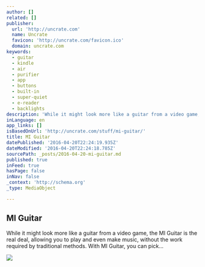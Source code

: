 ```yaml
---
author: []
related: []
publisher:
  url: 'http://uncrate.com'
  name: Uncrate
  favicon: 'http://uncrate.com/favicon.ico'
  domain: uncrate.com
keywords:
  - guitar
  - kindle
  - air
  - purifier
  - app
  - buttons
  - built-in
  - super-quiet
  - e-reader
  - backlights
description: 'While it might look more like a guitar from a video game, the MI Guitar is the real deal, allowing you to play and even make music, without the work required by traditional methods. With MI Guitar, you can pick...'
inLanguage: en
app_links: []
isBasedOnUrl: 'http://uncrate.com/stuff/mi-guitar/'
title: MI Guitar
datePublished: '2016-04-20T22:24:19.935Z'
dateModified: '2016-04-20T22:24:18.785Z'
sourcePath: _posts/2016-04-20-mi-guitar.md
published: true
inFeed: true
hasPage: false
inNav: false
_context: 'http://schema.org'
_type: MediaObject

---
```

<article style=""><h1>MI Guitar</h1><p>While it might look more like a guitar from a video game, the MI Guitar is the real deal, allowing you to play and even make music, without the work required by traditional methods. With MI Guitar, you can pick...</p><img src="http://uncrate.com/p/2016/04/mi-guitar.jpg" /></article>